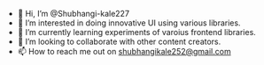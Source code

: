 - 👋 Hi, I’m @Shubhangi-kale227
- 👀 I’m interested in doing innovative UI using various libraries.
- 🌱 I’m currently learning experiments of varoius frontend libraries.
- 💞️ I’m looking to collaborate with other content creators.
- 📫 How to reach me out on shubhangikale252@gmail.com

<!---
Shubhangi-kale227/Shubhangi-kale227 is a ✨ special ✨ repository because its `README.md` (this file) appears on your GitHub profile.
You can click the Preview link to take a look at your changes.
--->
